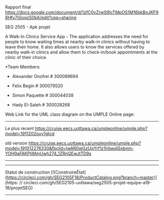Rapport final
https://docs.google.com/document/d/1zfC0yZrwS9IcTMpOS1M16bkBnJKF98Hfv7iGoqzS0kA/edit?usp=sharing

SEG 2505 - Apk projet

A Walk-In Clinics Service App - The application addresses the need for people to know waiting times at nearby walk-in clinics without having to leave their home. It also allows users to know the services offered by nearby walk-in clinics and allow them to check-in/book appointments at the clinic of their choice.

*Team Members:

- Alexander Onofrei # 300089694

- Felix Begin       # 300079520

- Simon Paquette    # 300044038

- Hady El-Saleh     # 300028268


Web Link for the UML class diagram on the UMPLE Online page:

---
Le plus recent
https://cruise.eecs.uottawa.ca/umpleonline/umple.php?model=1911202ouy1gtcd

old version 
https://cruise.eecs.uottawa.ca/umpleonline/umple.php?model=191012276330&fbclid=IwAR0wGzUqYrf1z1lrbwqISxbmn-YOH9aFAKPIiMmUwh274_1ZRnQEwJtTD9s

---
************************************  
Statut de construction
[![ConstruireÉtat]
(https://circleci.com/gh/SEG2105F18/ProductCatalog.png?branch=master)]
(https: // circleci.com/gh/SEG2105-uottawa/seg2505-projet-equipe-a19-18/projetSEG)
************************************ 
